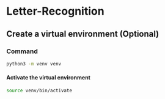 # Letter-Recognition

## Create a virtual environment (Optional)
### Command 
```bash
python3 -m venv venv
```

#### Activate the virtual environment
```bash
source venv/bin/activate 
```

